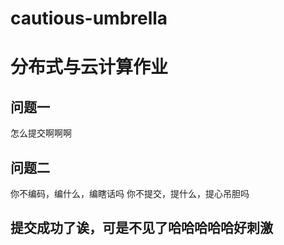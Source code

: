 # cautious-umbrella
# 分布式与云计算作业
## 问题一
怎么提交啊啊啊
## 问题二
你不编码，编什么，编瞎话吗
你不提交，提什么，提心吊胆吗
## 提交成功了诶，可是不见了哈哈哈哈哈好刺激
